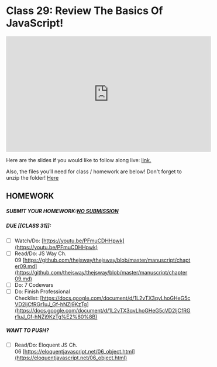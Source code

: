 # Class 29: Review The Basics Of JavaScript!

<iframe width="560" height="316" src="https://www.youtube.com/embed/EOjUT746oLs" title="Review The Basics Of JavaScript! Free Software Engineering Bootcamp! (class 29) - #100Devs" frameborder="0" allow="accelerometer; autoplay; clipboard-write; encrypted-media; gyroscope; picture-in-picture" allowfullscreen></iframe>

Here are the slides if you would like to follow along live: [link.](https://slides.com/leonnoel/100devs2-javascript-review-back-from-break)

Also, the files you’ll need for class / homework are below! Don't forget to unzip the folder! [Here](https://drive.google.com/file/d/1iayN_ZHx6syv5LhzCcaoKTC64cs2Rwfc/view?usp=sharing)

## HOMEWORK

##### SUBMIT YOUR HOMEWORK:[NO SUBMISSION](https://100devsfollowalong.netlify.app/classes/class-29.html)

##### DUE [[CLASS 31]]:

- [ ]   Watch/Do: [https://youtu.be/PFmuCDHHpwk](https://youtu.be/PFmuCDHHpwk)
- [ ]   Read/Do: JS Way Ch. 09 [https://github.com/thejsway/thejsway/blob/master/manuscript/chapter09.md](https://github.com/thejsway/thejsway/blob/master/manuscript/chapter09.md)
- [ ]   Do: 7 Codewars
- [ ]   Do: Finish Professional Checklist: [https://docs.google.com/document/d/1L2vTX3qvLhoGHeG5cVD2ljCfRGr1uJ_Gf-hNZj9KzTg](https://docs.google.com/document/d/1L2vTX3qvLhoGHeG5cVD2ljCfRGr1uJ_Gf-hNZj9KzTg%E2%80%8B)

##### WANT TO PUSH?

- [ ]   Read/Do: Eloquent JS Ch. 06 [https://eloquentjavascript.net/06_object.html](https://eloquentjavascript.net/06_object.html)